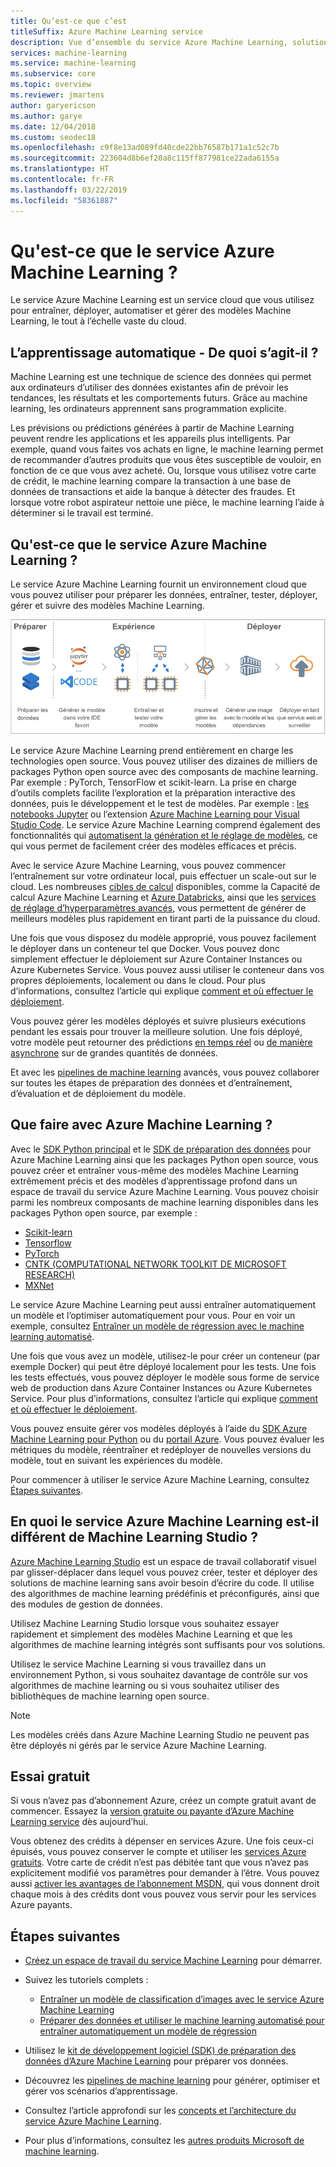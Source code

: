 ```yaml
---
title: Qu’est-ce que c’est
titleSuffix: Azure Machine Learning service
description: Vue d’ensemble du service Azure Machine Learning, solution de science des données de bout en bout intégrée qui s’adresse aux scientifiques des données professionnels pour développer, tester et déployer des applications d’analytique avancée à l’échelle du cloud.
services: machine-learning
ms.service: machine-learning
ms.subservice: core
ms.topic: overview
ms.reviewer: jmartens
author: garyericson
ms.author: garye
ms.date: 12/04/2018
ms.custom: seodec18
ms.openlocfilehash: c9f8e13ad089fd40cde22bb76587b171a1c52c7b
ms.sourcegitcommit: 223604d8b6ef20a8c115ff877981ce22ada6155a
ms.translationtype: HT
ms.contentlocale: fr-FR
ms.lasthandoff: 03/22/2019
ms.locfileid: "58361887"
---
```

# <a name="what-is-azure-machine-learning-service"></a>Qu'est-ce que le service Azure Machine Learning ?

Le service Azure Machine Learning est un service cloud que vous utilisez pour entraîner, déployer, automatiser et gérer des modèles Machine Learning, le tout à l’échelle vaste du cloud.

## <a name="what-is-machine-learning"></a>L’apprentissage automatique - De quoi s’agit-il ?

Machine Learning est une technique de science des données qui permet aux ordinateurs d’utiliser des données existantes afin de prévoir les tendances, les résultats et les comportements futurs. Grâce au machine learning, les ordinateurs apprennent sans programmation explicite.

Les prévisions ou prédictions générées à partir de Machine Learning peuvent rendre les applications et les appareils plus intelligents. Par exemple, quand vous faites vos achats en ligne, le machine learning permet de recommander d’autres produits que vous êtes susceptible de vouloir, en fonction de ce que vous avez acheté. Ou, lorsque vous utilisez votre carte de crédit, le machine learning compare la transaction à une base de données de transactions et aide la banque à détecter des fraudes. Et lorsque votre robot aspirateur nettoie une pièce, le machine learning l’aide à déterminer si le travail est terminé.

## <a name="what-is-azure-machine-learning-service"></a>Qu'est-ce que le service Azure Machine Learning ?

Le service Azure Machine Learning fournit un environnement cloud que vous pouvez utiliser pour préparer les données, entraîner, tester, déployer, gérer et suivre des modèles Machine Learning.

[![Workflow Azure Machine Learning service](./media/overview-what-is-azure-ml/aml.png)](./media/overview-what-is-azure-ml/aml.png#lightbox)

Le service Azure Machine Learning prend entièrement en charge les technologies open source. Vous pouvez utiliser des dizaines de milliers de packages Python open source avec des composants de machine learning. Par exemple : PyTorch, TensorFlow et scikit-learn.
La prise en charge d’outils complets facilite l’exploration et la préparation interactive des données, puis le développement et le test de modèles. Par exemple : [les notebooks Jupyter](https://jupyter.org) ou l’extension [Azure Machine Learning pour Visual Studio Code](https://marketplace.visualstudio.com/items?itemName=ms-toolsai.vscode-ai#overview).
Le service Azure Machine Learning comprend également des fonctionnalités qui [automatisent la génération et le réglage de modèles](tutorial-auto-train-models.md), ce qui vous permet de facilement créer des modèles efficaces et précis.

Avec le service Azure Machine Learning, vous pouvez commencer l’entraînement sur votre ordinateur local, puis effectuer un scale-out sur le cloud. Les nombreuses [cibles de calcul](how-to-set-up-training-targets.md) disponibles, comme la Capacité de calcul Azure Machine Learning et [Azure Databricks](/azure/azure-databricks/what-is-azure-databricks), ainsi que les [services de réglage d’hyperparamètres avancés](how-to-tune-hyperparameters.md), vous permettent de générer de meilleurs modèles plus rapidement en tirant parti de la puissance du cloud.

Une fois que vous disposez du modèle approprié, vous pouvez facilement le déployer dans un conteneur tel que Docker. Vous pouvez donc simplement effectuer le déploiement sur Azure Container Instances ou Azure Kubernetes Service. Vous pouvez aussi utiliser le conteneur dans vos propres déploiements, localement ou dans le cloud. Pour plus d’informations, consultez l’article qui explique [comment et où effectuer le déploiement](how-to-deploy-and-where.md).

Vous pouvez gérer les modèles déployés et suivre plusieurs exécutions pendant les essais pour trouver la meilleure solution.
Une fois déployé, votre modèle peut retourner des prédictions [en temps réel](how-to-consume-web-service.md) ou [de manière asynchrone](how-to-run-batch-predictions.md) sur de grandes quantités de données.

Et avec les [pipelines de machine learning](concept-ml-pipelines.md) avancés, vous pouvez collaborer sur toutes les étapes de préparation des données et d’entraînement, d’évaluation et de déploiement du modèle.

## <a name="what-can-i-do-with-azure-machine-learning-service"></a>Que faire avec Azure Machine Learning ?

Avec le <a href="https://aka.ms/aml-sdk" target="_blank">SDK Python principal</a> et le <a href="https://aka.ms/data-prep-sdk" target="_blank">SDK de préparation des données</a> pour Azure Machine Learning ainsi que les packages Python open source, vous pouvez créer et entraîner vous-même des modèles Machine Learning extrêmement précis et des modèles d’apprentissage profond dans un espace de travail du service Azure Machine Learning.
Vous pouvez choisir parmi les nombreux composants de machine learning disponibles dans les packages Python open source, par exemple :

- <a href="https://scikit-learn.org/stable/" target="_blank">Scikit-learn</a>
- <a href="https://www.tensorflow.org" target="_blank">Tensorflow</a>
- <a href="https://pytorch.org" target="_blank">PyTorch</a>
- <a href="https://www.microsoft.com/en-us/cognitive-toolkit/" target="_blank">CNTK (COMPUTATIONAL NETWORK TOOLKIT DE MICROSOFT RESEARCH)</a>
- <a href="https://mxnet.io" target="_blank">MXNet</a>

Le service Azure Machine Learning peut aussi entraîner automatiquement un modèle et l’optimiser automatiquement pour vous.
Pour en voir un exemple, consultez [Entraîner un modèle de régression avec le machine learning automatisé](tutorial-auto-train-models.md).

Une fois que vous avez un modèle, utilisez-le pour créer un conteneur (par exemple Docker) qui peut être déployé localement pour les tests. Une fois les tests effectués, vous pouvez déployer le modèle sous forme de service web de production dans Azure Container Instances ou Azure Kubernetes Service. Pour plus d’informations, consultez l’article qui explique [comment et où effectuer le déploiement](how-to-deploy-and-where.md).

Vous pouvez ensuite gérer vos modèles déployés à l’aide du [SDK Azure Machine Learning pour Python](https://aka.ms/aml-sdk) ou du [portail Azure](https://portal.azure.com/).
Vous pouvez évaluer les métriques du modèle, réentraîner et redéployer de nouvelles versions du modèle, tout en suivant les expériences du modèle.

Pour commencer à utiliser le service Azure Machine Learning, consultez [Étapes suivantes](#next-steps).

## <a name="how-is-azure-machine-learning-service-different-from-machine-learning-studio"></a>En quoi le service Azure Machine Learning est-il différent de Machine Learning Studio ?

[Azure Machine Learning Studio](../studio/what-is-ml-studio.md) est un espace de travail collaboratif visuel par glisser-déplacer dans lequel vous pouvez créer, tester et déployer des solutions de machine learning sans avoir besoin d’écrire du code. Il utilise des algorithmes de machine learning prédéfinis et préconfigurés, ainsi que des modules de gestion de données.

Utilisez Machine Learning Studio lorsque vous souhaitez essayer rapidement et simplement des modèles Machine Learning et que les algorithmes de machine learning intégrés sont suffisants pour vos solutions.

Utilisez le service Machine Learning si vous travaillez dans un environnement Python, si vous souhaitez davantage de contrôle sur vos algorithmes de machine learning ou si vous souhaitez utiliser des bibliothèques de machine learning open source.

> [!NOTE]
> Les modèles créés dans Azure Machine Learning Studio ne peuvent pas être déployés ni gérés par le service Azure Machine Learning.

## <a name="free-trial"></a>Essai gratuit

Si vous n’avez pas d’abonnement Azure, créez un compte gratuit avant de commencer. Essayez la [version gratuite ou payante d’Azure Machine Learning service](https://aka.ms/AMLFree) dès aujourd’hui.

Vous obtenez des crédits à dépenser en services Azure. Une fois ceux-ci épuisés, vous pouvez conserver le compte et utiliser les [services Azure gratuits](https://azure.microsoft.com/free/). Votre carte de crédit n’est pas débitée tant que vous n’avez pas explicitement modifié vos paramètres pour demander à l’être. Vous pouvez aussi [activer les avantages de l’abonnement MSDN](https://azure.microsoft.com/pricing/member-offers/msdn-benefits-details/?WT.mc_id=A261C142F), qui vous donnent droit chaque mois à des crédits dont vous pouvez vous servir pour les services Azure payants.

## <a name="next-steps"></a>Étapes suivantes

- [Créez un espace de travail du service Machine Learning](setup-create-workspace.md) pour démarrer.

- Suivez les tutoriels complets : 
  + [Entraîner un modèle de classification d’images avec le service Azure Machine Learning](tutorial-train-models-with-aml.md) 
  + [Préparer des données et utiliser le machine learning automatisé pour entraîner automatiquement un modèle de régression](tutorial-data-prep.md)

- Utilisez le [kit de développement logiciel (SDK) de préparation des données d’Azure Machine Learning](https://aka.ms/data-prep-sdk) pour préparer vos données.

- Découvrez les [pipelines de machine learning](/azure/machine-learning/service/concept-ml-pipelines) pour générer, optimiser et gérer vos scénarios d’apprentissage.

- Consultez l’article approfondi sur les [concepts et l’architecture du service Azure Machine Learning](concept-azure-machine-learning-architecture.md).

- Pour plus d’informations, consultez les [autres produits Microsoft de machine learning](/azure/architecture/data-guide/technology-choices/data-science-and-machine-learning).

